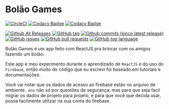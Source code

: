 # Bolão Games

[![CircleCI](https://circleci.com/gh/paulushcgcj/bolaogames/tree/master.svg?style=svg)](https://circleci.com/gh/paulushcgcj/bolaogames/tree/master)
[![Codacy Badge](https://api.codacy.com/project/badge/Grade/7e3a849f126a47a89a313aac23b76f56)](https://www.codacy.com/app/paulushc/bolaogames?utm_source=github.com&amp;utm_medium=referral&amp;utm_content=paulushcgcj/bolaogames&amp;utm_campaign=Badge_Grade)
[![Codacy Badge](https://api.codacy.com/project/badge/Coverage/7e3a849f126a47a89a313aac23b76f56)](https://www.codacy.com/app/paulushc/bolaogames?utm_source=github.com&utm_medium=referral&utm_content=paulushcgcj/bolaogames&utm_campaign=Badge_Coverage)


[![Github All Releases](https://img.shields.io/github/downloads/paulushcgcj/bolaogames/total.svg)](https://github.com/paulushcgcj/bolaogames)
[![GitHub tag](https://img.shields.io/github/tag/paulushcgcj/bolaogames.svg)](https://github.com/paulushcgcj/bolaogames)
[![Github commits (since latest release)](https://img.shields.io/github/commits-since/paulushcgcj/bolaogames/latest.svg)](https://github.com/paulushcgcj/bolaogames)
[![GitHub issues](https://img.shields.io/github/issues-raw/paulushcgcj/bolaogames.svg)](https://github.com/paulushcgcj/bolaogames)
[![GitHub pull requests](https://img.shields.io/github/issues-pr-raw/paulushcgcj/bolaogames.svg)](https://github.com/paulushcgcj/bolaogames)
[![GitHub top language](https://img.shields.io/github/languages/top/paulushcgcj/bolaogames.svg)](https://github.com/paulushcgcj/bolaogames)

Bolão Games é um app feito com ReactJS pra brincar com os amigos fazendo um bolão.

Este app é meu experimento durante o aprendizado de `ReactJS` e do uso do `Firebase`, então muito do código que eu escrevi foi baseado em tutoriais e documentações.

Você vai notar que os dados de acesso ao firebase estão no arquivo de ambiente `.env` não só por questões de segurança, mas para que seja facil migrar os dados de projeto para projeto, e para que você que decida usar, possa facilmente utilizar na sua conta do firebase.

